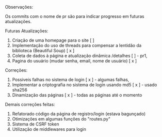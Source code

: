 Observações:

Os commits com o nome de pr são para indicar progresso em futuras atualizações.

Futuras Atualizações:

1. Criação de uma homepage para o site [ ]
2. Implementação do uso de threads para compensar a lentidão da biblioteca (Beautiful Soup) [ x ]
3. Coleta de dados à página e atualização dinâmica /detalhes [ ] - pr1, 
4. Pagina do usuário (mudar senha, email, nome de usuário) [ x ]

Correções:

1. Possiveis falhas no sistema de login [ x ] - algumas falhas,
2. Implementar a criptografia no sistema de login usando md5 [ x ] - usado sha256
3. Dinamização das páginas [ x ] - todas as páginas até o momento

Demais correções feitas:

1. Refatorado código da página de registro/login (estava bagunçado) 
2. Otimizações em algumas funções do "routes.py"
3. Sistema de CSRF token
4. Utilização de middlewares para login
